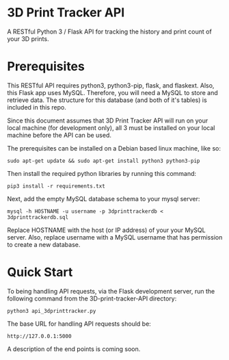 # 3D Print Tracker API
A RESTful Python 3 / Flask API for tracking the history and print count of your 3D prints. 

# Prerequisites
This RESTful API requires python3, python3-pip, flask, and flaskext.  Also, this Flask app uses MySQL.
Therefore, you will need a MySQL to store and retrieve data.  The structure for this database (and both of
it's tables) is included in this repo.

Since this document assumes that 3D Print Tracker API will run on your local machine (for development only),
all 3 must be installed on your local machine before the API can be used.

The prerequisites can be installed on a Debian based linux machine, like so:

`sudo apt-get update && sudo apt-get install python3 python3-pip`

Then install the required python libraries by running this command:

`pip3 install -r requirements.txt`

Next, add the empty MySQL database schema to your mysql server:

`mysql -h HOSTNAME -u username -p 3dprinttrackerdb < 3dprinttrackerdb.sql`

Replace HOSTNAME with the host (or IP address) of your your MySQL server.  Also, replace username with a MySQL username that
has permission to create a new database.

# Quick Start
To being handling API requests, via the Flask development server, run the following command from the 3D-print-tracker-API directory:

`python3 api_3dprinttracker.py`

The base URL for handling API requests should be:

`http://127.0.0.1:5000`

A description of the end points is coming soon.
